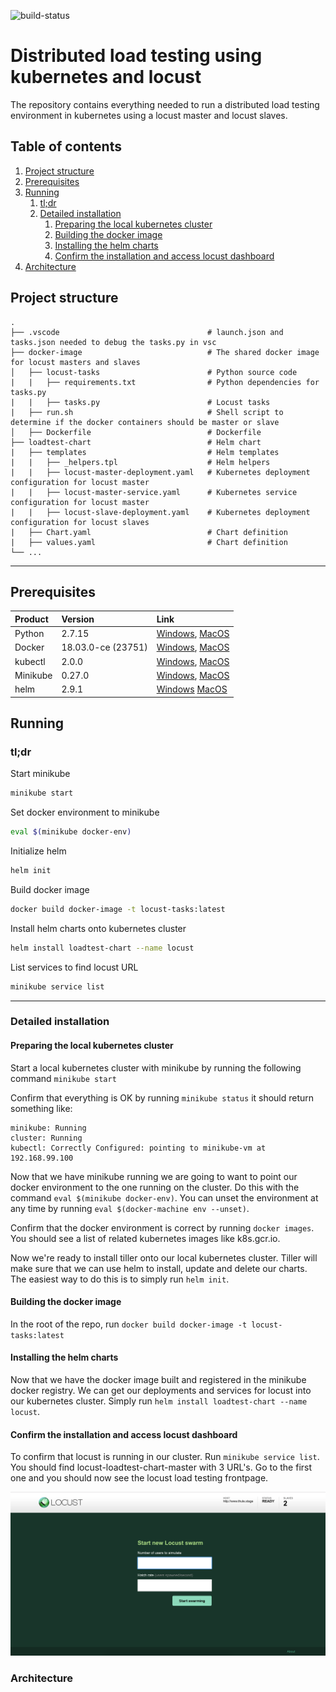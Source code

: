 ![build-status][build-status]

Distributed load testing using kubernetes and locust
======================

The repository contains everything needed to run a distributed load testing environment in kubernetes using a locust master and locust slaves. 


## Table of contents
1. [Project structure](#project-structure)
2. [Prerequisites](#prerequisites)
3. [Running](#running)
    1. [tl;dr](#tldr)
    2. [Detailed installation](#detailed-installation)
        1. [Preparing the local kubernetes cluster](#preparing-the-local-kubernetes-cluster)
        2. [Building the docker image](#building-the-docker-image)
        3. [Installing the helm charts](#installing-the-helm-charts)
        4. [Confirm the installation and access locust dashboard](#confirm-the-installation-and-access-locust-dashboard)
4. [Architecture](#architecture)

## Project structure

    .
    ├── .vscode                                 # launch.json and tasks.json needed to debug the tasks.py in vsc
    ├── docker-image                            # The shared docker image for locust masters and slaves
    │   ├── locust-tasks                        # Python source code
    |   |   ├── requirements.txt                # Python dependencies for tasks.py
    |   |   ├── tasks.py                        # Locust tasks
    |   ├── run.sh                              # Shell script to determine if the docker containers should be master or slave
    │   ├── Dockerfile                          # Dockerfile
    ├── loadtest-chart                          # Helm chart
    |   ├── templates                           # Helm templates
    |   |   ├── _helpers.tpl                    # Helm helpers
    |   |   ├── locust-master-deployment.yaml   # Kubernetes deployment configuration for locust master
    |   |   ├── locust-master-service.yaml      # Kubernetes service configuration for locust master
    |   |   ├── locust-slave-deployment.yaml    # Kubernetes deployment configuration for locust slaves
    |   ├── Chart.yaml                          # Chart definition
    |   ├── values.yaml                         # Chart definition
    └── ...
___

## Prerequisites

| Product            |              Version         |                           Link                          | 
| :------------------|:-----------------------------|:--------------------------------------------------------|
| Python             | 2.7.15                       | [Windows][Python-Windows], [MacOS][Python-macOS]        |
| Docker             | 18.03.0-ce (23751)           | [Windows][Docker-Windows], [MacOS][Docker-macOS]        |
| kubectl            | 2.0.0                        | [Windows][kubectl-Windows], [MacOS][kubectl-MacOS]      |
| Minikube           | 0.27.0                       | [Windows][Minikube], [MacOS][Minikube]                  |
| helm               | 2.9.1                        | [Windows][helm-Windows] [MacOS][helm-macOS]             |


## Running

### tl;dr

Start minikube
```sh
minikube start
```

Set docker environment to minikube
```sh
eval $(minikube docker-env)
```

Initialize helm
```sh
helm init
```

Build docker image
```sh
docker build docker-image -t locust-tasks:latest
```

Install helm charts onto kubernetes cluster
```sh
helm install loadtest-chart --name locust
```

List services to find locust URL
```sh
minikube service list
```

---


### Detailed installation
#### Preparing the local kubernetes cluster
Start a local kubernetes cluster with minikube by running the following command `minikube start`

Confirm that everything is OK by running `minikube status` it should return something like:

```
minikube: Running
cluster: Running
kubectl: Correctly Configured: pointing to minikube-vm at 192.168.99.100
```

Now that we have minikube running we are going to want to point our docker environment to the one running on the cluster. Do this with the command `eval $(minikube docker-env)`. You can unset the environment at any time by running `eval $(docker-machine env --unset)`.

Confirm that the docker environment is correct by running `docker images`. You should see a list of related kubernetes images like k8s.gcr.io.

Now we're ready to install tiller onto our local kubernetes cluster. Tiller will make sure that we can use helm to install, update and delete our charts. The easiest way to do this is to simply run `helm init`.

#### Building the docker image
In the root of the repo, run `docker build docker-image -t locust-tasks:latest`

#### Installing the helm charts
Now that we have the docker image built and registered in the minikube docker registry. We can get our deployments and services for locust into our kubernetes cluster. Simply run `helm install loadtest-chart --name locust`.

#### Confirm the installation and access locust dashboard
To confirm that locust is running in our cluster. Run `minikube service list`. You should find locust-loadtest-chart-master with 3 URL's. Go to the first one and you should now see the locust load testing frontpage.

![locust][locust]


### Architecture

[Python-Windows]: https://www.python.org/downloads/windows/
[Python-MacOS]: https://www.python.org/downloads/mac-osx/
[Docker-Windows]: https://docs.docker.com/docker-for-windows/install/#download-docker-for-windows
[Docker-MacOS]: https://docs.docker.com/docker-for-windows/install/#download-docker-for-windows
[kubectl-Windows]: https://kubernetes.io/docs/tasks/tools/install-kubectl/#install-with-chocolatey-on-windows
[kubectl-MacOS]: https://kubernetes.io/docs/tasks/tools/install-kubectl/#install-with-homebrew-on-macos
[Minikube]: https://kubernetes.io/docs/tasks/tools/install-minikube/ 
[helm-Windows]: https://docs.helm.sh/using_helm/#from-chocolatey-windows
[helm-macOS]: https://docs.helm.sh/using_helm/#from-homebrew-macos

[locust]: images/locust.png

[build-status]: https://travis-ci.org/joakimhew/locust-kubernetes.svg?branch=master
